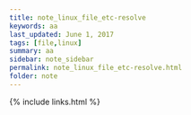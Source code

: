 ```yaml
---
title: note_linux_file_etc-resolve 
keywords: aa 
last_updated: June 1, 2017
tags: [file,linux]
summary: aa 
sidebar: note_sidebar
permalink: note_linux_file_etc-resolve.html
folder: note 
---
```




{% include links.html %}
